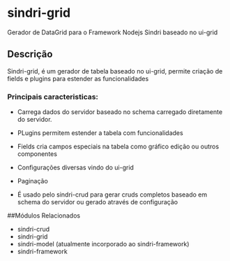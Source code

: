 # sindri-grid
Gerador de DataGrid para o Framework Nodejs Sindri baseado no ui-grid


## Descrição

Sindri-grid, é um gerador de tabela baseado no ui-grid, permite criação de fields e plugins para estender as funcionalidades

### Principais caracteristicas:
* Carrega dados do servidor baseado no schema carregado diretamente do servidor.
* PLugins permitem estender a tabela com funcionalidades
* Fields cria campos especiais na tabela como gráfico edição ou outros componentes
* Configurações diversas vindo do ui-grid
* Paginação

* É usado pelo sindri-crud para gerar cruds completos baseado em schema do servidor ou gerado através de configuração


##Módulos Relacionados
* sindri-crud
* sindri-grid
* sindri-model (atualmente incorporado ao sindri-framework)
* sindri-framework
